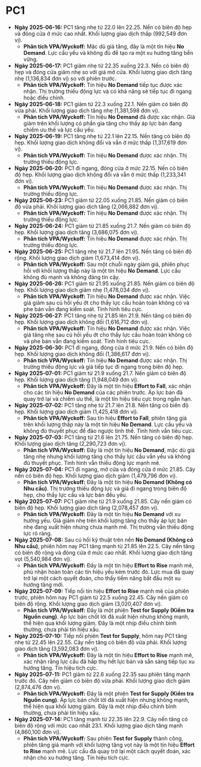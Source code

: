 # PC1

-   **Ngày 2025-06-16:** PC1 tăng nhẹ từ 22.0 lên 22.25. Nến có biên độ hẹp và đóng cửa ở mức cao nhất. Khối lượng giao dịch thấp (992,549 đơn vị).
    -   **Phân tích VPA/Wyckoff:** Mặc dù giá tăng, đây là một tín hiệu **No Demand**. Lực cầu yếu và không đủ để tạo ra một xu hướng tăng bền vững.
-   **Ngày 2025-06-17:** PC1 giảm nhẹ từ 22.35 xuống 22.3. Nến có biên độ hẹp và đóng cửa giảm nhẹ so với giá mở cửa. Khối lượng giao dịch tăng nhẹ (1,136,834 đơn vị) so với phiên trước.
    -   **Phân tích VPA/Wyckoff:** Tín hiệu **No Demand** tiếp tục được xác nhận. Thị trường thiếu động lực và có khả năng sẽ tiếp tục đi ngang hoặc điều chỉnh.
-   **Ngày 2025-06-18:** PC1 giảm từ 22.3 xuống 22.1. Nến giảm có biên độ vừa phải. Khối lượng giao dịch tăng nhẹ (1,381,598 đơn vị).
    -   **Phân tích VPA/Wyckoff:** Tín hiệu **No Demand** đã được xác nhận. Giá giảm trên khối lượng có phần gia tăng cho thấy áp lực bán đang chiếm ưu thế và lực cầu yếu.
- **Ngày 2025-06-19:** PC1 tăng nhẹ từ 22.1 lên 22.15. Nến tăng có biên độ hẹp. Khối lượng giao dịch không đổi và vẫn ở mức thấp (1,317,619 đơn vị).
    - **Phân tích VPA/Wyckoff:** Tín hiệu **No Demand** được xác nhận. Thị trường thiếu động lực.
- **Ngày 2025-06-20:** PC1 đi ngang, đóng cửa ở mức 22.15. Nến có biên độ hẹp. Khối lượng giao dịch không đổi và vẫn ở mức thấp (1,233,341 đơn vị).
    - **Phân tích VPA/Wyckoff:** Tín hiệu **No Demand** được xác nhận. Thị trường thiếu động lực.
- **Ngày 2025-06-23:** PC1 giảm từ 22.05 xuống 21.85. Nến giảm có biên độ vừa phải. Khối lượng giao dịch tăng (2,066,882 đơn vị).
    - **Phân tích VPA/Wyckoff:** Tín hiệu **No Demand** được xác nhận. Thị trường thiếu động lực.
- **Ngày 2025-06-24:** PC1 giảm từ 21.85 xuống 21.7. Nến giảm có biên độ hẹp. Khối lượng giao dịch tăng (3,686,075 đơn vị).
    - **Phân tích VPA/Wyckoff:** Tín hiệu **No Demand** được xác nhận. Thị trường thiếu động lực.
- **Ngày 2025-06-25:** PC1 tăng nhẹ từ 21.7 lên 21.95. Nến tăng có biên độ rộng. Khối lượng giao dịch giảm (1,673,414 đơn vị).
    - **Phân tích VPA/Wyckoff:** Sau một chuỗi ngày giảm giá, phiên phục hồi với khối lượng thấp này là một tín hiệu **No Demand**. Lực cầu không đủ mạnh và không đáng tin cậy.
- **Ngày 2025-06-26:** PC1 giảm từ 21.95 xuống 21.85. Nến giảm có biên độ hẹp. Khối lượng giao dịch giảm nhẹ (1,478,034 đơn vị).
    - **Phân tích VPA/Wyckoff:** Tín hiệu **No Demand** được xác nhận. Việc giá giảm sau cú hồi yếu ớt cho thấy lực cầu hoàn toàn không có và phe bán vẫn đang kiểm soát. Tình hình tiêu cực.
- **Ngày 2025-06-27:** PC1 tăng nhẹ từ 21.85 lên 21.9. Nến tăng có biên độ hẹp. Khối lượng giao dịch không đổi (1,616,712 đơn vị).
    - **Phân tích VPA/Wyckoff:** Tín hiệu **No Demand** được xác nhận. Việc giá tăng nhẹ sau cú hồi yếu ớt cho thấy lực cầu hoàn toàn không có và phe bán vẫn đang kiểm soát. Tình hình tiêu cực.
- **Ngày 2025-06-30:** PC1 đi ngang, đóng cửa ở mức 21.9. Nến có biên độ hẹp. Khối lượng giao dịch không đổi (1,386,617 đơn vị).
    - **Phân tích VPA/Wyckoff:** Tín hiệu **No Demand** được xác nhận. Thị trường thiếu động lực và giá tiếp tục đi ngang trong biên độ hẹp.
- **Ngày 2025-07-01:** PC1 giảm từ 21.9 xuống 21.7. Nến giảm có biên độ hẹp. Khối lượng giao dịch tăng (1,948,049 đơn vị).
    - **Phân tích VPA/Wyckoff:** Đây là một tín hiệu **Effort to Fall**, xác nhận cho các tín hiệu **No Demand** của các phiên trước. Áp lực bán đã quay trở lại và chiếm ưu thế, là một tín hiệu tiêu cực trong ngắn hạn.
- **Ngày 2025-07-02:** PC1 tăng nhẹ từ 21.7 lên 21.8. Nến tăng có biên độ hẹp. Khối lượng giao dịch giảm (1,425,418 đơn vị).
    - **Phân tích VPA/Wyckoff:** Sau tín hiệu **Effort to Fall**, phiên tăng giá trên khối lượng thấp này là một tín hiệu **No Demand**. Lực cầu yếu và không đủ thuyết phục để đảo ngược tình thế. Tình hình vẫn tiêu cực.
- **Ngày 2025-07-03:** PC1 tăng từ 21.6 lên 21.75. Nến tăng có biên độ hẹp. Khối lượng giao dịch tăng (2,290,723 đơn vị).
    - **Phân tích VPA/Wyckoff:** Đây là một tín hiệu **No Demand**, mặc dù giá tăng nhẹ nhưng khối lượng tăng cho thấy lực cầu vẫn yếu và không đủ thuyết phục. Tình hình vẫn thiếu động lực mạnh mẽ.
- **Ngày 2025-07-04:** PC1 đi ngang, mở cửa và đóng cửa ở mức 21.85. Cây nến có biên độ hẹp. Khối lượng giao dịch giảm (1,479,796 đơn vị).
    - **Phân tích VPA/Wyckoff:** Đây là một tín hiệu **No Demand (Không có Nhu cầu)**. Thị trường thiếu động lực và giá đi ngang trong biên độ hẹp, cho thấy lực cầu và lực bán đều yếu.
- **Ngày 2025-07-07:** PC1 giảm nhẹ từ 21.9 xuống 21.85. Cây nến giảm có biên độ hẹp. Khối lượng giao dịch tăng (2,078,457 đơn vị).
    - **Phân tích VPA/Wyckoff:** Đây là một tín hiệu **No Demand** với xu hướng yếu. Giá giảm nhẹ trên khối lượng tăng cho thấy áp lực bán nhẹ đang xuất hiện nhưng chưa mạnh mẽ. Thị trường vẫn thiếu động lực rõ ràng.
- **Ngày 2025-07-08:** Sau cú hồi kỹ thuật trên nền **No Demand (Không có Nhu cầu)**, phiên hôm nay PC1 tăng mạnh từ 21.85 lên 22.5. Cây nến tăng có biên độ rộng và đóng cửa ở mức cao nhất. Khối lượng giao dịch tăng vọt (5,540,984 đơn vị).
    - **Phân tích VPA/Wyckoff:** Đây là một tín hiệu **Effort to Rise** mạnh mẽ, phủ nhận hoàn toàn các tín hiệu yếu kém trước đó. Lực mua đã quay trở lại một cách quyết đoán, cho thấy tiềm năng bắt đầu một xu hướng tăng mới.
- **Ngày 2025-07-09:** Tiếp nối tín hiệu **Effort to Rise** mạnh mẽ của phiên trước, phiên hôm nay PC1 giảm từ 22.5 xuống 22.45. Cây nến giảm có biên độ rộng. Khối lượng giao dịch giảm (3,020,407 đơn vị).
    - **Phân tích VPA/Wyckoff:** Đây là một phiên **Test for Supply (Kiểm tra Nguồn cung)**. Áp lực bán chốt lời đã xuất hiện nhưng không mạnh, thể hiện qua khối lượng giảm. Đây là một nhịp điều chỉnh bình thường, chưa phải tín hiệu xấu.
- **Ngày 2025-07-10:** Tiếp nối phiên **Test for Supply**, hôm nay PC1 tăng nhẹ từ 22.45 lên 22.55. Cây nến tăng có biên độ vừa phải. Khối lượng giao dịch tăng (3,592,083 đơn vị).
    - **Phân tích VPA/Wyckoff:** Đây là một tín hiệu **Effort to Rise** mạnh mẽ, xác nhận rằng lực cầu đã hấp thụ hết lực bán và sẵn sàng tiếp tục xu hướng tăng. Tín hiệu tích cực.
- **Ngày 2025-07-11:** PC1 giảm từ 22.6 xuống 22.35 sau phiên tăng mạnh trước đó. Cây nến giảm có biên độ vừa phải. Khối lượng giao dịch giảm (2,874,476 đơn vị).
    - **Phân tích VPA/Wyckoff:** Đây là một phiên **Test for Supply (Kiểm tra Nguồn cung)**. Áp lực bán chốt lời đã xuất hiện nhưng không mạnh, thể hiện qua khối lượng giảm. Đây là một nhịp điều chỉnh bình thường, chưa phải tín hiệu xấu.
- **Ngày 2025-07-14:** PC1 tăng mạnh từ 22.35 lên 22.9. Cây nến tăng có biên độ rộng với mức cao nhất 23.1. Khối lượng giao dịch tăng mạnh (4,860,100 đơn vị).
    - **Phân tích VPA/Wyckoff:** Sau phiên **Test for Supply** thành công, phiên tăng giá mạnh với khối lượng tăng vọt này là một tín hiệu **Effort to Rise** mạnh mẽ. Lực cầu đã quay trở lại một cách quyết đoán, xác nhận cho xu hướng tăng. Tín hiệu tích cực.
